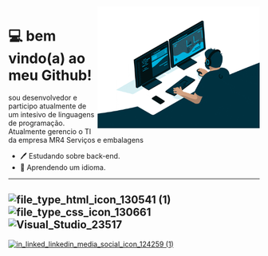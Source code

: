 <img src = "giphy.gif" width = "325px" align = "right">

# 💻 bem vindo(a) ao meu Github!
sou desenvolvedor e participo atualmente de um intesivo de linguagens de programação.
Atualmente gerencio o TI da empresa MR4 Serviços e embalagens

- 🖊️ Estudando sobre back-end.
- 💙 Aprendendo um idioma.
---

![file_type_html_icon_130541 (1)](https://user-images.githubusercontent.com/115216172/194525150-9ead10c4-44d5-4fd8-bb2d-4df135e7b7a7.png)
![file_type_css_icon_130661](https://user-images.githubusercontent.com/115216172/194525512-ff316bd6-1175-4ed1-9650-43729a1e6bca.png)
![Visual_Studio_23517](https://user-images.githubusercontent.com/115216172/194525742-1df61c49-15c1-4350-a42f-f448d3bb5a6d.png)
---

<a href = https://www.linkedin.com/in/renan-henrique-fernandes-b41746234/> ![in_linked_linkedin_media_social_icon_124259 (1)](https://user-images.githubusercontent.com/115216172/194529122-77fc9c06-51af-4d59-827c-15a7b2dc908b.png)

